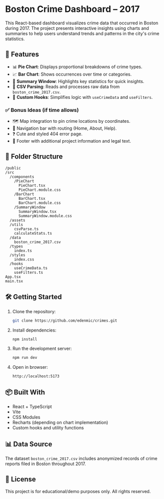 
# Boston Crime Dashboard – 2017

This React-based dashboard visualizes crime data that occurred in Boston during 2017. The project presents interactive insights using charts and summaries to help users understand trends and patterns in the city's crime statistics.

## 🚀 Features

- 📊 **Pie Chart**: Displays proportional breakdowns of crime types.
- 📈 **Bar Chart**: Shows occurrences over time or categories.
- 🧾 **Summary Window**: Highlights key statistics for quick insights.
- 📂 **CSV Parsing**: Reads and processes raw data from `boston_crime_2017.csv`.
- 🧠 **Custom Hooks**: Simplifies logic with `useCrimeData` and `useFilters`.

### ✅ Bonus Ideas (if time allows)
- 🗺️ Map integration to pin crime locations by coordinates.
- 🧭 Navigation bar with routing (Home, About, Help).
- ❓ Cute and styled 404 error page.
- 👣 Footer with additional project information and legal text.

## 📁 Folder Structure

```
/public
/src
  /components
    /PieChart
      PieChart.tsx
      PieChart.module.css
    /BarChart
      BarChart.tsx
      BarChart.module.css
    /SummaryWindow
      SummaryWindow.tsx
      SummaryWindow.module.css
  /assets
  /utils
    csvParse.ts
    calculateStats.ts
  /data
    boston_crime_2017.csv
  /types
    index.ts
  /styles
    index.css
  /hooks
    useCrimeData.ts
    useFilters.ts
App.tsx
main.tsx
```

## 🛠️ Getting Started

1. Clone the repository:

   ```bash
   git clone https://github.com/edenmic/crimes.git
   ```

2. Install dependencies:

   ```bash
   npm install
   ```

3. Run the development server:

   ```bash
   npm run dev
   ```

4. Open in browser:

   ```
   http://localhost:5173
   ```

## 📦 Built With

- React + TypeScript
- Vite
- CSS Modules
- Recharts (depending on chart implementation)
- Custom hooks and utility functions

## 📊 Data Source

The dataset `boston_crime_2017.csv` includes anonymized records of crime reports filed in Boston throughout 2017.

## 📄 License

This project is for educational/demo purposes only. All rights reserved.
